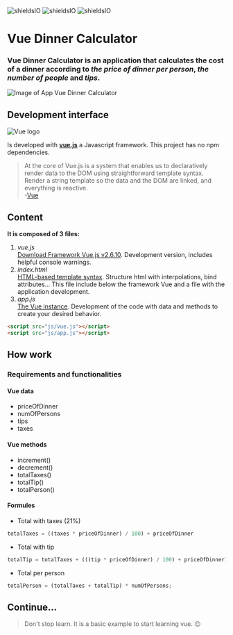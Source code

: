 ![shieldsIO](https://img.shields.io/github/issues/beatrizsmerino/vue-dinner-calculator)
![shieldsIO](https://img.shields.io/github/forks/beatrizsmerino/vue-dinner-calculator)
![shieldsIO](https://img.shields.io/github/stars/beatrizsmerino/vue-dinner-calculator)

# Vue Dinner Calculator
### Vue Dinner Calculator is an application that calculates the cost of a dinner according to *the price of dinner per person*, *the number of people* and *tips*.

![Image of App Vue Dinner Calculator](https://github.com/beatrizsmerino/vue-dinner-calculator/blob/feature/documentation/documentation/images/vue-dinner-calculator.png)

## Development interface
![Vue logo](https://github.com/beatrizsmerino/vue-dinner-calculator/blob/feature/documentation/documentation/images/vue-logo.png)

Is developed with **[vue.js](https://vuejs.org/)** a Javascript framework. This project has no npm dependencies.

> At the core of Vue.js is a system that enables us to declaratively render data to the DOM using straightforward template syntax. Render a string template so the data and the DOM are linked, and everything is reactive.  
-[Vue](https://vuejs.org/v2/guide/)

## Content
**It is composed of 3 files:**
1. *vue.js*  
[Download Framework Vue.js v2.6.10](https://github.com/vuejs/vue/archive/v2.6.10.zip). Development version, includes helpful console warnings.
2. *index.html*  
[HTML-based template syntax](https://vuejs.org/v2/guide/syntax.html). Structure html with interpolations, bind attributes... This file include below the framework Vue and a file with the application development.
3. *app.js*  
[The Vue instance](https://vuejs.org/v2/guide/instance.html). Development of the code with data and methods to create your desired behavior.

```html
<script src="js/vue.js"></script>
<script src="js/app.js"></script>  
```

## How work
### Requirements and functionalities

#### Vue data
- priceOfDinner
- numOfPersons
- tips
- taxes  
  
#### Vue methods
- increment()
- decrement()
- totalTaxes()
- totalTip()
- totalPerson()  
  
#### Formules
- Total with taxes (21%)
```javascript
totalTaxes = ((taxes * priceOfDinner) / 100) + priceOfDinner
```
- Total with tip
```javascript
totalTip = totalTaxes + (((tip * priceOfDinner) / 100) + priceOfDinner)
```
- Total per person
```javascript
totalPerson = (totalTaxes + totalTip) * numOfPersons;
```

## Continue...
> Don't stop learn. It is a basic example to start learning vue. :wink: